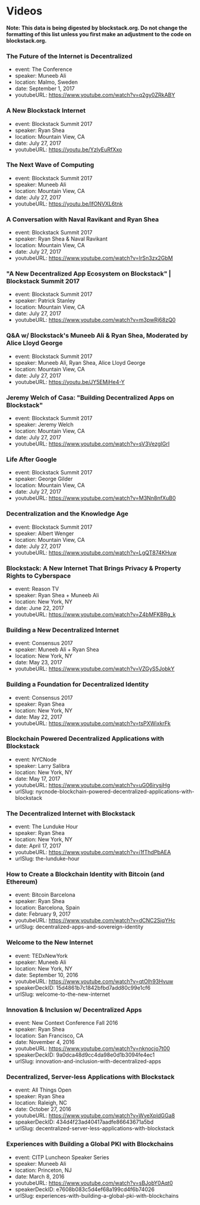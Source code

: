 # Videos

**Note: This data is being digested by blockstack.org. Do not change the formatting of this list unless you first make an adjustment to the code on blockstack.org.**

### The Future of the Internet is Decentralized

- event: The Conference
- speaker: Muneeb Ali
- location: Malmo, Sweden
- date: September 1, 2017
- youtubeURL: https://www.youtube.com/watch?v=q2gy0ZRkABY

### A New Blockstack Internet

- event: Blockstack Summit 2017
- speaker: Ryan Shea
- location: Mountain View, CA
- date: July 27, 2017
- youtubeURL: https://youtu.be/YzlyEuRfXxo

### The Next Wave of Computing

- event: Blockstack Summit 2017
- speaker: Muneeb Ali
- location: Mountain View, CA
- date: July 27, 2017
- youtubeURL: https://youtu.be/IfONVXL6tnk

### A Conversation with Naval Ravikant and Ryan Shea 

- event: Blockstack Summit 2017
- speaker: Ryan Shea & Naval Ravikant
- location: Mountain View, CA
- date: July 27, 2017
- youtubeURL: https://www.youtube.com/watch?v=IrSn3zx2GbM


### "A New Decentralized App Ecosystem on Blockstack" | Blockstack Summit 2017    

- event: Blockstack Summit 2017
- speaker: Patrick Stanley
- location: Mountain View, CA
- date: July 27, 2017
- youtubeURL: https://www.youtube.com/watch?v=m3pwRj68zQ0

### Q&A w/ Blockstack's Muneeb Ali & Ryan Shea, Moderated by Alice Lloyd George  

- event: Blockstack Summit 2017
- speaker: Muneeb Ali, Ryan Shea, Alice Lloyd George
- location: Mountain View, CA
- date: July 27, 2017
- youtubeURL: https://youtu.be/JY5EMjHe4-Y

### Jeremy Welch of Casa: "Building Decentralized Apps on Blockstack"   

- event: Blockstack Summit 2017
- speaker: Jeremy Welch
- location: Mountain View, CA
- date: July 27, 2017
- youtubeURL: https://www.youtube.com/watch?v=sV3VezgIGrI

### Life After Google

- event: Blockstack Summit 2017
- speaker: George Gilder
- location: Mountain View, CA
- date: July 27, 2017
- youtubeURL: https://www.youtube.com/watch?v=M3Nn8nfXuB0

### Decentralization and the Knowledge Age

- event: Blockstack Summit 2017
- speaker: Albert Wenger
- location: Mountain View, CA
- date: July 27, 2017
- youtubeURL: https://www.youtube.com/watch?v=LgQT874KHuw

### Blockstack: A New Internet That Brings Privacy & Property Rights to Cyberspace

- event: Reason TV
- speaker: Ryan Shea + Muneeb Ali
- location: New York, NY
- date: June 22, 2017
- youtubeURL: https://www.youtube.com/watch?v=Z4bMFKBRg_k

### Building a New Decentralized Internet

- event: Consensus 2017
- speaker: Muneeb Ali + Ryan Shea
- location: New York, NY
- date: May 23, 2017
- youtubeURL: https://www.youtube.com/watch?v=VZGyS5JobkY


### Building a Foundation for Decentralized Identity

- event: Consensus 2017
- speaker: Ryan Shea
- location: New York, NY
- date: May 22, 2017
- youtubeURL: https://www.youtube.com/watch?v=tsPXWixkrFk

### Blockchain Powered Decentralized Applications with Blockstack

- event: NYCNode
- speaker: Larry Salibra
- location: New York, NY
- date: May 17, 2017
- youtubeURL: https://www.youtube.com/watch?v=uG06irysjHg
- urlSlug: nycnode-blockchain-powered-decentralized-applications-with-blockstack

### The Decentralized Internet with Blockstack 

- event: The Lunduke Hour
- speaker: Ryan Shea
- location: New York, NY
- date: April 17, 2017
- youtubeURL: https://www.youtube.com/watch?v=i1fThdPbAEA
- urlSlug: the-lunduke-hour

### How to Create a Blockchain Identity with Bitcoin (and Ethereum)

- event: Bitcoin Barcelona
- speaker: Ryan Shea
- location: Barcelona, Spain
- date: February 9, 2017
- youtubeURL: https://www.youtube.com/watch?v=dCNC2SjqYHc
- urlSlug: decentralized-apps-and-sovereign-identity

### Welcome to the New Internet

- event: TEDxNewYork
- speaker: Muneeb Ali
- location: New York, NY
- date: September 10, 2016
- youtubeURL: https://www.youtube.com/watch?v=qtOIh93Hvuw
- speakerDeckID: 15d4861b7c1842bfbd7add80c99e1cf6
- urlSlug: welcome-to-the-new-internet

### Innovation & Inclusion w/ Decentralized Apps

- event: New Context Conference Fall 2016
- speaker: Ryan Shea
- location: San Francisco, CA
- date: November 4, 2016
- youtubeURL: https://www.youtube.com/watch?v=nknocjo7t00
- speakerDeckID: 9a0dca48d9cc4da98e0d1b3094fe4ec1
- urlSlug: innovation-and-inclusion-with-decentralized-apps

### Decentralized, Server-less Applications with Blockstack

- event: All Things Open
- speaker: Ryan Shea
- location: Raleigh, NC
- date: October 27, 2016
- youtubeURL: https://www.youtube.com/watch?v=WveXpldGGa8
- speakerDeckID: 434d4f23ad40417aadfe86643671a5bd
- urlSlug: decentralized-server-less-applications-with-blockstack

### Experiences with Building a Global PKI with Blockchains

- event: CITP Luncheon Speaker Series
- speaker: Muneeb Ali
- location: Princeton, NJ
- date: March 8, 2016
- youtubeURL: https://www.youtube.com/watch?v=sBJobY0Aqt0
- speakerDeckID: e7608b083c5d4ef68a199cd4f6b74026
- urlSlug: experiences-with-building-a-global-pki-with-blockchains

